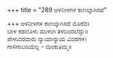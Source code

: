 +++
title = "289 ಆಳನೀಳಗಳ ಕಾಣಲ್ಕಾಗಿಸದೆ"

+++
ಆಳನೀಳಗಳ ಕಾಣಲ್ಕಾಗಿಸದೆ ಮೊರೆವ।  
ಬಾಳ ಕಡಲೊಳು ಮುಳುಗಿ ತಳದಿಂದಲೆದ್ದು॥  
ಪೇಳುವರದಾರು ನ್ಯಾಯಾನ್ಯಾಯ ವಿವರಗಳ।  
ಗಾಳಿಗಾಬರಿಯೆಲ್ಲ - ಮಂಕುತಿಮ್ಮ॥  
